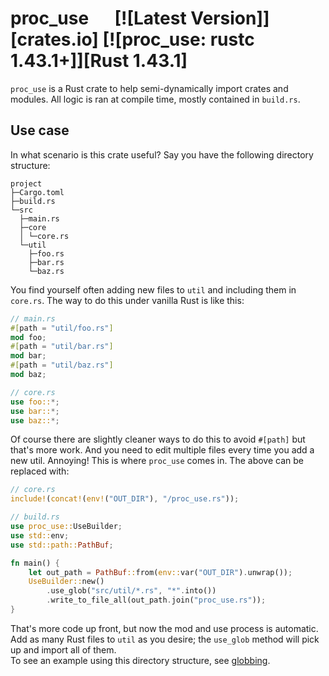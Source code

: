 # proc_use &emsp; [![Latest Version]][crates.io] [![proc_use: rustc 1.43.1+]][Rust 1.43.1]
`proc_use` is a Rust crate to help semi-dynamically import crates and modules.
All logic is ran at compile time, mostly contained in `build.rs`.

## Use case
In what scenario is this crate useful? Say you have the following directory structure:  
```
project
├─Cargo.toml
├─build.rs
└─src
  ├─main.rs
  ├─core
  │ └─core.rs
  └─util
    ├─foo.rs
    ├─bar.rs
    └─baz.rs
```
You find yourself often adding new files to `util` and including them in `core.rs`.
The way to do this under vanilla Rust is like this:
```rust
// main.rs
#[path = "util/foo.rs"]
mod foo;
#[path = "util/bar.rs"]
mod bar;
#[path = "util/baz.rs"]
mod baz;
```
```rust
// core.rs
use foo::*;
use bar::*;
use baz::*;
```
Of course there are slightly cleaner ways to do this to avoid `#[path]` but that's more
work. And you need to edit multiple files every time you add a new util.
Annoying! This is where `proc_use` comes in. The above can be replaced with:
```rust
// core.rs
include!(concat!(env!("OUT_DIR"), "/proc_use.rs"));
```
```rust
// build.rs
use proc_use::UseBuilder;
use std::env;
use std::path::PathBuf;

fn main() {
    let out_path = PathBuf::from(env::var("OUT_DIR").unwrap());
    UseBuilder::new()
		.use_glob("src/util/*.rs", "*".into())
		.write_to_file_all(out_path.join("proc_use.rs"));
}
```
That's more code up front, but now the mod and use process is automatic.
Add as many Rust files to `util` as you desire; the `use_glob` method will
pick up and import all of them.  
To see an example using this directory structure, see
[globbing](https://github.com/Shizcow/proc_use/tree/master/examples/globbing).

